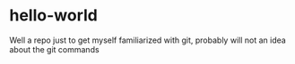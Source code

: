 # hello-world
Well a repo just to get myself familiarized with git, probably will not an idea about the git commands
